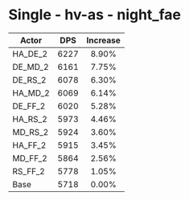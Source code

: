 # Single - hv-as - night_fae
| Actor | DPS | Increase |
|---|:---:|:---:|
|HA_DE_2|6227|8.90%|
|DE_MD_2|6161|7.75%|
|DE_RS_2|6078|6.30%|
|HA_MD_2|6069|6.14%|
|DE_FF_2|6020|5.28%|
|HA_RS_2|5973|4.46%|
|MD_RS_2|5924|3.60%|
|HA_FF_2|5915|3.45%|
|MD_FF_2|5864|2.56%|
|RS_FF_2|5778|1.05%|
|Base|5718|0.00%|
